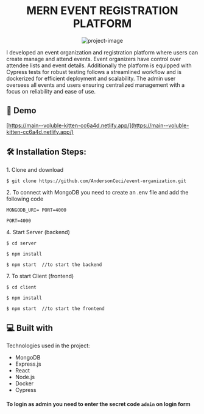 <h1 align="center" id="title">MERN EVENT REGISTRATION PLATFORM</h1>

<p align="center"><img src="https://socialify.git.ci/AndersonCeci/event-organization/image?language=1&amp;owner=1&amp;name=1&amp;stargazers=1&amp;theme=Light" alt="project-image"></p>

<p id="description">I developed an event organization and registration platform where users can create manage and attend events. Event organizers have control over attendee lists and event details. Additionally the platform is equipped with Cypress tests for robust testing follows a streamlined workflow and is dockerized for efficient deployment and scalability. The admin user oversees all events and users ensuring centralized management with a focus on reliability and ease of use.</p>

<h2>🚀 Demo</h2>

[https://main--voluble-kitten-cc6a4d.netlify.app/](https://main--voluble-kitten-cc6a4d.netlify.app/)

<h2>🛠️ Installation Steps:</h2>

<p>1. Clone and download</p>

```
$ git clone https://github.com/AndersonCeci/event-organization.git

```

<p>2. To connect with MongoDB you need to create an .env file and add the following code</p>

```
MONGODB_URI= PORT=4000

```

```
PORT=4000

```

<p>4. Start Server (backend)</p>

```
$ cd server

```

```
$ npm install

```

```
$ npm start  //to start the backend

```

<p>7. To start Client (frontend)</p>

```
$ cd client

```

```
$ npm install

```

```
$ npm start  //to start the frontend

```

  
  
<h2>💻 Built with</h2>

Technologies used in the project:

*   MongoDB
*   Express.js
*   React
*   Node.js
*   Docker
*   Cypress

#### To login as admin you need to enter the secret code ```admin``` on login form 
